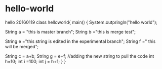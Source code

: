 # hello-world
hello 20160119
class helloworld{
main()
{
System.outpringln("hello world");

String a = "this is master branch";
String b ="this is merge test";


String e ="this string is edited in the experimental branch";
String f =" this will be merged";

String c = a+b;
String g = e+f;
//adding the new string to pull the code
int h=10;
int i =100;
int j = h+1;
}
}


